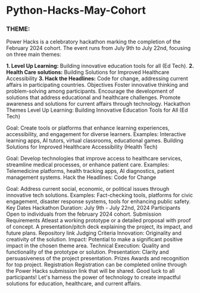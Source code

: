 # Python-Hacks-May-Cohort
### THEME:

Power Hacks is a celebratory hackathon marking the completion of the February 2024 cohort. The event runs from July 9th to July 22nd, focusing on three main themes:

**1. Level Up Learning:** Building innovative education tools for all (Ed Tech).
**2. Health Care solutions:** Building Solutions for Improved Healthcare Accessibility
**3. Hack the Headlines:** Code for change, addressing current affairs in participating countries.
Objectives
Foster innovative thinking and problem-solving among participants.
Encourage the development of solutions that address educational and healthcare challenges.
Promote awareness and solutions for current affairs through technology.
Hackathon Themes
Level Up Learning: Building Innovative Education Tools for All (Ed Tech)

Goal: Create tools or platforms that enhance learning experiences, accessibility, and engagement for diverse learners.
Examples: Interactive learning apps, AI tutors, virtual classrooms, educational games.
Building Solutions for Improved Healthcare Accessibility (Health Tech)

Goal: Develop technologies that improve access to healthcare services, streamline medical processes, or enhance patient care.
Examples: Telemedicine platforms, health tracking apps, AI diagnostics, patient management systems.
Hack the Headlines: Code for Change

Goal: Address current social, economic, or political issues through innovative tech solutions.
Examples: Fact-checking tools, platforms for civic engagement, disaster response systems, tools for enhancing public safety.
Key Dates
Hackathon Duration: July 9th - July 22nd, 2024
Participants
Open to individuals from the february 2024 cohort.
Submission Requirements
Atleast a working prototype or a detailed proposal with proof of concept.
A presentation/pitch deck explaining the project, its impact, and future plans.
Repository link
Judging Criteria
Innovation: Originality and creativity of the solution.
Impact: Potential to make a significant positive impact in the chosen theme area.
Technical Execution: Quality and functionality of the prototype or solution.
Presentation: Clarity and persuasiveness of the project presentation.
Prizes
Awards and recognition for top project.
Registration
Registration can be completed online through the Power Hacks submission link that will be shared.
Good luck to all participants! Let's harness the power of technology to create impactful solutions for education, healthcare, and current affairs.
